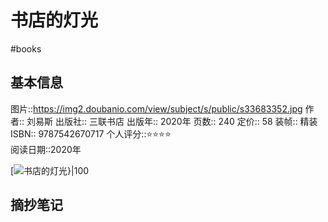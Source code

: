 # 书店的灯光
#books 
## 基本信息

图片::https://img2.doubanio.com/view/subject/s/public/s33683352.jpg
作者:: 刘易斯
出版社:: 三联书店
出版年:: 2020年
页数:: 240
定价:: 58
装帧:: 精装
ISBN:: 9787542670717
个人评分::⭐⭐⭐⭐  
阅读日期::2020年

 [![书店的灯光}|100](https://img2.doubanio.com/view/subject/s/public/s33683352.jpg )

## 摘抄笔记
